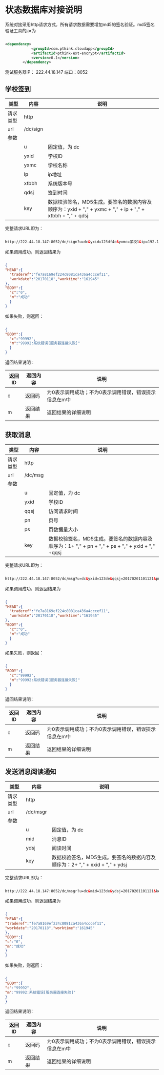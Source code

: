 # 状态数据库对接说明

系统对接采用http请求方式，所有请求数据需要增加md5的签名验证。md5签名验证工具的jar为

``` xml

<dependency>
            <groupId>com.pthink.cloudapp</groupId>
            <artifactId>pthink-ext-encrypt</artifactId>
            <version>0.1</version>
        </dependency>


```


测试服务器IP： 222.44.18.147 
端口：8052



## 学校签到

|类型 | 内容 | 说明|
|--|--|--|
|请求类型|http | |
|url | /dc/sign | |
|参数 | |   |
| | u |固定值，为 dc |
| | yxid| 学校ID|
| | yxmc| 学校名称|
| | ip| ip地址|
| | xtbbh| 系统版本号|
| | qdsj| 签到时间|
| | key|数据校验签名，MD5生成。要签名的数据内容及顺序为：yxid + "," + yxmc + "," + ip + "," + xtbbh + "," + qdsj|


完整请求URL即为：

``` html

http://222.44.18.147:8052/dc/sign?u=dc&yxid=123df4e&yxmc=学校1&ip=192.168.0.1&xtbbh=1.05&qdsj=20170301120101&key=uweir7234hiuys

```


如果调用成功，则返回结果为

``` json

{
"HEAD":{
  "traderef":"fe7a8169ef224c8081ca436a4cccef11",
  "workdate":"20170118","worktime":"161945"
},
"BODY":{
  "c":"0",
  "m":"成功"
  }
}


```

如果失败，则返回：

``` json

{
"BODY":{
  "c":"99992", 
  "m":"99992:系统错误[服务器连接失败]"
  }
}

```

返回结果说明：

| 返回ID | 返回内容 | 说明 |
| -- | -- | -- |
| c | 返回码 | 为0表示调用成功；不为0表示调用错误，错误提示信息在m中 |
|m  | 返回结果 | 返回结果的详细说明|



## 获取消息

|类型 | 内容 | 说明|
|--|--|--|
|请求类型|http | |
|url | /dc/msg | |
|参数 | |   |
| | u |固定值，为 dc |
| | yxid| 学校ID|
| | qqsj| 访问请求时间|
| | pn| 页号|
| | ps| 页数据量大小|
| | key|数据校验签名，MD5生成。要签名的数据内容及顺序为：1+ "," + pn + "," + ps + "," + yxid + "," +qqsj|



完整请求URL即为：

``` html

http://222.44.18.147:8052/dc/msg?u=dc&yxid=123de&qqsj=20170201101121&pn=1&ps=10&key=suerywerhfd

```


如果调用成功，则返回结果为

``` json

{
"HEAD":{
  "traderef":"fe7a8169ef224c8081ca436a4cccef11",
  "workdate":"20170118","worktime":"161945"
},
"BODY":{
  "c":"0",
  "m":"成功"
  }
}


```

如果失败，则返回：

``` json

{
"BODY":{
  "c":"99992", 
  "m":"99992:系统错误[服务器连接失败]"
  }
}

```

返回结果说明：

| 返回ID | 返回内容 | 说明 |
| -- | -- | -- |
| c | 返回码 | 为0表示调用成功；不为0表示调用错误，错误提示信息在m中 |
|m  | 返回结果 | 返回结果的详细说明|






## 发送消息阅读通知

|类型 | 内容 | 说明|
|--|--|--|
|请求类型|http | |
|url | /dc/msgr | |
|参数 | | |
| | u |固定值，为 dc |
| | mid| 消息ID|
| | ydsj| 阅读时间|
| | key|数据校验签名，MD5生成。要签名的数据内容及顺序为：2+ ","  + xxid + "," + ydsj|

完整请求URL即为：

``` html

http://222.44.18.147:8052/dc/msgr?u=dc&mid=123de&ydsj=20170201101121&key=uweir72

```


如果调用成功，则返回结果为

``` json

{
"HEAD":{
"traderef":"fe7a8169ef224c8081ca436a4cccef11",
"workdate":"20170118","worktime":"161945"
},
"BODY":{
"c":"0",
"m":"成功"
}
}


```

如果失败，则返回：

``` json

{
"BODY":{
"c":"99992",
"m":"99992:系统错误[服务器连接失败]"
}
}

```

返回结果说明：

| 返回ID | 返回内容 | 说明 |
| -- | -- | -- |
| c | 返回码 | 为0表示调用成功；不为0表示调用错误，错误提示信息在m中 |
|m | 返回结果 | 返回结果的详细说明|

